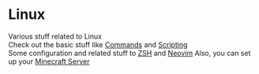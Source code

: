 # Linux
Various stuff related to Linux  
Check out the basic stuff like [Commands](./Commands.md) and [Scripting](./Scripting.md)  
Some configuration and related stuff to [ZSH](./ZSH.md) and [Neovim](./Neovim.md)
Also, you can set up your [Minecraft Server](./MinecraftServer.md)  

